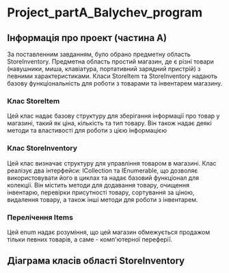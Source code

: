 # Project_partA_Balychev_program
## Інформація про проект (частина А)
За поставленним завданням, було обрано предметну область StoreInventory.
Предметна область простий магазин, де є різні товари (навушники, миша, клавіатура, портативний зарядний пристрій) з певними характеристиками. Класи StoreItem та StoreInventory надають базову функціональність для роботи з товарами та інвентарем магазину.
### Клас StoreItem
Цей клас надає базову структуру для зберігання інформації про товар у магазині, такий як ціна, кількість та тип товару. Він також надає деякі методи та властивості для роботи з цією інформацією
### Клас StoreInventory
Цей клас визначає структуру для управління товаром в магазині. Клас реалізує два інтерфейси: ICollection та IEnumerable<StoreItem>, що дозволяє використовувати його в циклах та надає базовий функціонал для колекції. Він містить методи для додавання товару, очищення інвентарю, перевірки присутності товару, сортування за ціною, видалення товару, а також інші методи для роботи з інвентарем.
### Перелічення Items
Цей enum надає розуміння, що цей магазин обмежується продажом тільки певних товарів, а саме - комп'ютерної переферії.
## Діаграма класів області StoreInventory

